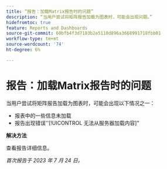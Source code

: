 ```yaml
---
title: “报告：加载Matrix报告时的问题”
description: “当用户尝试将矩阵报告加载为图表时，可能会出现问题。”
hidefromtoc: true
feature: Reports and Dashboards
source-git-commit: 60bfb4f3d7183b2e5110d896a3668991718fbb01
workflow-type: tm+mt
source-wordcount: '74'
ht-degree: 6%

---
```



# 报告：加载Matrix报告时的问题

当用户尝试将矩阵报告加载为图表时，可能会出现以下情况之一：

* 报表中的一些信息未加载
* 报告出现错误&#39;&#39;[!UICONTROL 无法从服务器加载内容]&quot;

**解决方法**

查看报告详细信息。

_首次报告于 2023 年 7 月 24 日。_

